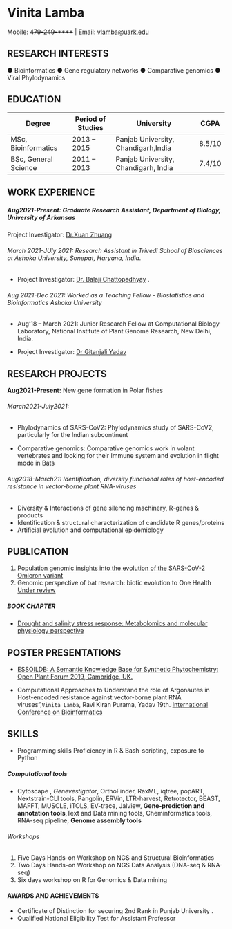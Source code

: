   # Vinita Lamba
  
   Mobile: ~~479-249-****~~ |  Email: vlamba@uark.edu  
  



## RESEARCH INTERESTS
● Bioinformatics
● Gene regulatory networks
● Comparative genomics
● Viral Phylodynamics

## EDUCATION

| **Degree**     | **Period of Studies** | **University** | **CGPA** |
| ------------- | ---------------------- |-------------------|---------------------|          
| MSc, Bioinformatics  |  2013 – 2015 | Panjab University, Chandigarh,India |8.5/10 |
| BSc, General Science |  2011 – 2013  | Panjab University, Chandigarh, India | 7.4/10|
                                                                                    


## WORK EXPERIENCE

##### Aug2021-Present: Graduate Research Assistant, Department of Biology, University of Arkansas

Project Investigator: [Dr.Xuan Zhuang](https://zhuangxuan.wixsite.com/home)


###### March 2021-JUly 2021: Research Assistant in Trivedi School of Biosciences at Ashoka University, Sonepat, Haryana, India.

- Project Investigator: [Dr. Balaji Chattopadhyay](https://scholar.google.co.in/citations?user=RLBr1_MAAAAJ&hl=en) .



###### Aug 2021-Dec 2021: Worked as a Teaching Fellow - Biostatistics and Bioinformatics Ashoka University

* Aug’18 – March 2021: Junior Research Fellow at Computational Biology Laboratory,
National Institute of Plant Genome Research, New Delhi, India.

- Project Investigator: [Dr Gitanjali Yadav](https://scholar.google.com/citations?user=Pw31XWcAAAAJ&hl=en)


## RESEARCH PROJECTS

   **Aug2021-Present:** New gene formation in Polar fishes

###### March2021-July2021:
- Phylodynamics of SARS-CoV2:
  Phylodynamics study of SARS-CoV2, particularly for the Indian subcontinent
  
- Comparative genomics: 
Comparative genomics work in volant vertebrates and looking for their Immune system and evolution in flight mode in Bats

###### Aug2018-March21: Identification, diversity functional roles of host-encoded resistance in vector-borne plant RNA-viruses
- Diversity & Interactions of gene silencing machinery, R-genes & products
- Identification & structural characterization of candidate R genes/proteins
- Artificial evolution and computational epidemiology

## PUBLICATION


1. [Population genomic insights into the evolution of the SARS-CoV-2 Omicron variant](https://www.medrxiv.org/content/10.1101/2022.06.27.22276933v1)
2. Genomic perspective of bat research: biotic evolution to One Health [Under review](#)

##### BOOK CHAPTER

-  [Drought and salinity stress response: Metabolomics and molecular physiology
perspective](https://www.taylorfrancis.com/chapters/edit/10.1201/9781003258063-13/metabolomics-molecular-physiology-perspective-drought-salinity-stress-tolerance-sagar-sudam-jadhav-renu-kumari-sanjeet-kumar-mahtha-ravi-kiran-purama-vinita-lamba-gitanjali-yadav)

## POSTER PRESENTATIONS
-  [ESSOILDB: A Semantic Knowledge Base for Synthetic Phytochemistry: Open Plant Forum 2019, Cambridge, UK.](https://static1.squarespace.com/static/54a6bdb7e4b08424e69c93a1/t/600026d464f5a063e4388888/1610622678220/OpenPlant+Forum+2019+Conference+Booklet.pdf)

- Computational Approaches to Understand the role of Argonautes in Host-encoded resistance against vector-borne plant RNA viruses”,`Vinita Lamba`, Ravi Kiran Purama, Yadav 19th. [International Conference on Bioinformatics](#)

## SKILLS

- Programming skills Proficiency in R & Bash-scripting, exposure to Python

##### Computational tools

- Cytoscape , *Genevestigator*, OrthoFinder, RaxML, iqtree, popART,
Nextstrain-CLI tools, Pangolin, ERVin, LTR-harvest, Retrotector, BEAST, MAFFT, MUSCLE,
iTOLS, EV-trace, Jalview, **Gene-prediction and annotation tools**,Text and Data mining tools,
Cheminformatics tools, RNA-seq pipeline, **Genome assembly tools**

###### Workshops
1. Five Days Hands-on Workshop on NGS and Structural Bioinformatics
2. Two Days Hands-on Workshop on NGS Data Analysis (DNA-seq & RNA-seq)
3. Six days workshop on R for Genomics & Data mining

#### AWARDS AND ACHIEVEMENTS
- Certificate of Distinction for securing 2nd Rank in Punjab University .
- Qualified National Eligibility Test for Assistant Professor
